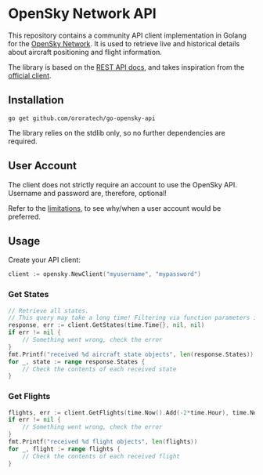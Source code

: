 # OpenSky Network API

This repository contains a community API client implementation in Golang for the [OpenSky Network](https://opensky-network.org/).
It is used to retrieve live and historical details about aircraft positioning and flight information.

The library is based on the [REST API docs](https://opensky-network.org/apidoc/rest.html), and takes inspiration from the [official client](https://github.com/openskynetwork/opensky-api).

## Installation

```
go get github.com/ororatech/go-opensky-api
```

The library relies on the stdlib only, so no further dependencies are required.

## User Account

The client does not strictly require an account to use the OpenSky API. Username and password are, therefore, optional!

Refer to the [limitations](https://opensky-network.org/apidoc/rest.html#limitations), to see why/when a user account would be preferred.

## Usage

Create your API client:
```go
client := opensky.NewClient("myusername", "mypassword")
```

### Get States

```go
// Retrieve all states.
// This query may take a long time! Filtering via function parameters is recommended.
response, err := client.GetStates(time.Time{}, nil, nil)
if err != nil {
    // Something went wrong, check the error
}
fmt.Printf("received %d aircraft state objects", len(response.States))
for _, state := range response.States {
    // Check the contents of each received state
}
```

### Get Flights

```go
flights, err := client.GetFlights(time.Now().Add(-2*time.Hour), time.Now())
if err != nil {
    // Something went wrong, check the error
}
fmt.Printf("received %d flight objects", len(flights))
for _, flight := range flights {
	// Check the contents of each received flight
}
```
